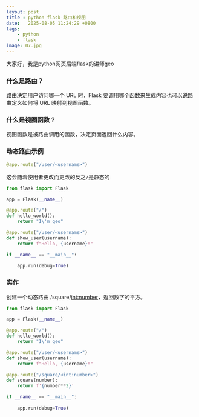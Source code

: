 ```yaml
---
layout: post
title : python flask-路由和视图
date:   2025-08-05 11:24:29 +0800
tags: 
    - python 
    - flask
image: 07.jpg
---
```


大家好，我是python网页后端flask的讲师geo

### 什么是路由？

路由决定用户访问哪一个 URL 时，Flask 要调用哪个函数来生成内容也可以说路由定义如何将 URL 映射到视图函数。

### 什么是视图函数？

视图函数是被路由调用的函数，决定页面返回什么内容。

### 动态路由示例

```py
@app.route("/user/<username>")
```

这会随着使用者更改而更改的反之`/`是静态的

```py
from flask import Flask

app = Flask(__name__)

@app.route("/")
def hello_world():
    return "I\'m geo"

@app.route("/user/<username>")
def show_user(username):
    return f"Hello, {username}!"

if __name__ == "__main__":
    
    app.run(debug=True)
```

### 实作 

创建一个动态路由 /square/<int:number>，返回数字的平方。

```py
from flask import Flask

app = Flask(__name__)

@app.route("/")
def hello_world():
    return "I\'m geo"

@app.route("/user/<username>")
def show_user(username):
    return f"Hello, {username}!"

@app.route("/square/<int:number>")
def square(number):
    return f'{number**2}'

if __name__ == "__main__":
    
    app.run(debug=True)
```